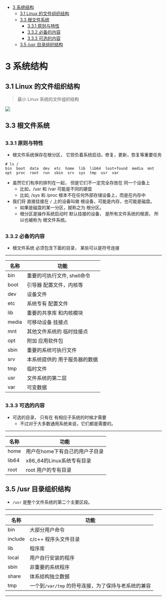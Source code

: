 [](...menustart)

- [3 系统结构](#945ecd032baf804bdb76100ab68067b0)
    - [3.1 Linux 的文件组织结构](#be43e58e6be359b522be6d81834cd1fc)
    - [3.3 根文件系统](#72bcb5b07fce5f144011534e8140baa7)
        - [3.3.1 原则与特性](#ad095e1db62dba73d13badb1f2375dde)
        - [3.3.2 必备的内容](#cce7ed50e9ad40cb376d2558ba47d967)
        - [3.3.3 可选的内容](#055d5c3afa5654eb8d72d02d80d3d7f9)
    - [3.5 /usr 目录组织结构](#244962dc992e1423d077d71cc059bc42)

[](...menuend)


<h2 id="945ecd032baf804bdb76100ab68067b0"></h2>

# 3 系统结构

<h2 id="be43e58e6be359b522be6d81834cd1fc"></h2>

## 3.1 Linux 的文件组织结构

 > 最小 Linux 系统的文件组织结构

![](../imgs/linux_minimal_fs.png)

<h2 id="72bcb5b07fce5f144011534e8140baa7"></h2>

## 3.3 根文件系统

<h2 id="ad095e1db62dba73d13badb1f2375dde"></h2>

### 3.3.1 原则与特性

- 根文件系统保存在根分区， 它担负着系统启动，修复，更新，恢复等重要任务
 
```
# ls /
bin  boot  data  dev  etc  home  lib  lib64  lost+found  media  mnt  opt  proc  root  run  sbin  srv  sys  tmp  usr  var
```

- 虽然它们有序的排列在一起， 但是它们不一定完全存放在 同一个设备上
    - 比如，/usr 和 /var 可能是不同的硬盘
    - 比如, /sys 和 /proc 根本不在任何外部存储设备上，而是在内存中
- 我们将 直接挂接在 `/` 上的设备叫做 根设备，可能是内存，也可能是磁盘。
    - 如果是磁盘的某一分区，就称之为 根分区。
    - 根分区是操作系统启动时 默认挂接的设备， 是所有文件系统的根源， 所以也被称为 根文件系统。


<h2 id="cce7ed50e9ad40cb376d2558ba47d967"></h2>

### 3.3.2 必备的内容

- 根文件系统 必须包含下面的目录， 某些可以是符号连接

---

名称 | 功能
--- | ---
bin | 重要的可执行文件, shell命令
boot | 引导器 配置文件，内核等
dev | 设备文件
etc | 系统专有 配置文件
lib | 重要的共享库 和内核模块
media | 可移动设备 挂接点
mnt | 其他文件系统的 临时挂接点
opt | 附加 应用软件包
sbin | 重要的系统可执行文件
srv | 本系统提供的 用于服务器的数据
tmp | 临时文件
usr | 文件系统的第二层
var | 可变数据


<h2 id="055d5c3afa5654eb8d72d02d80d3d7f9"></h2>

### 3.3.3 可选的内容

- 可选的目录， 只有在 有相应子系统的时候才需要
    - 不过对于大多数通用系统来说，它们都是需要的。

---

名称 | 功能
--- | ---
home | 用户在home下有自己的用户子目录
lib64 | x86_64的Linux系统专有目录
root | root 用户的专有目录

<h2 id="244962dc992e1423d077d71cc059bc42"></h2>

## 3.5 /usr 目录组织结构
 
- `/usr` 是整个文件系统的第二个主要区段。

---

名称 | 功能
--- | ---
bin | 大部分用户命令
include | c/c++ 程序头文件目录
lib | 程序库
local | 用户自行安装的程序
sbin | 非重要的系统程序
share | 体系结构独立数据
tmp | 一个到`/var/tmp` 的符号连接，为了保持与老系统的兼容


---


